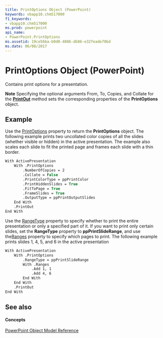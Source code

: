 ```yaml
---
title: PrintOptions Object (PowerPoint)
keywords: vbapp10.chm517000
f1_keywords:
- vbapp10.chm517000
ms.prod: powerpoint
api_name:
- PowerPoint.PrintOptions
ms.assetid: 19ce56ba-b0d0-4086-db86-e32feade70bd
ms.date: 06/08/2017
---
```



# PrintOptions Object (PowerPoint)

Contains print options for a presentation.


 **Note**  Specifying the optional arguments From, To, Copies, and Collate for the  **[PrintOut](PowerPoint.Presentation.PrintOut.md)** method sets the corresponding properties of the **PrintOptions** object.


## Example

Use the [PrintOptions](PowerPoint.Presentation.PrintOptions.md) property to return the **PrintOptions** object. The following example prints two uncollated color copies of all the slides (whether visible or hidden) in the active presentation. The example also scales each slide to fit the printed page and frames each slide with a thin border.


```vb
With ActivePresentation 
    With .PrintOptions 
        .NumberOfCopies = 2 
        .Collate = False 
        .PrintColorType = ppPrintColor 
        .PrintHiddenSlides = True 
        .FitToPage = True 
        .FrameSlides = True 
        .OutputType = ppPrintOutputSlides 
    End With 
    .PrintOut 
End With
```

Use the [RangeType](PowerPoint.PrintOptions.RangeType.md) property to specify whether to print the entire presentation or only a specified part of it. If you want to print only certain slides, set the **RangeType** property to **ppPrintSlideRange**, and use the[Ranges](PowerPoint.PrintOptions.Ranges.md) property to specify which pages to print. The following example prints slides 1, 4, 5, and 6 in the active presentation




```vb
With ActivePresentation 
    With .PrintOptions 
        .RangeType = ppPrintSlideRange 
        With .Ranges 
            .Add 1, 1 
            .Add 4, 6 
        End With 
    End With 
    .PrintOut 
End With
```


## See also


#### Concepts


[PowerPoint Object Model Reference](object-model-powerpoint-vba-reference.md)

